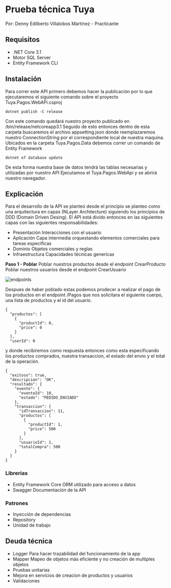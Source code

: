 ﻿# Prueba técnica Tuya
Por: Denny Edilberto Villalobos Martínez - Practicante
 
## Requisitos

 - .NET Core 3.1
 - Motor SQL Server 
 - Entity Framework CLI 

## Instalación
Para correr este API primero debemos hacer la publicación por lo que ejecutaremos el siguiente comando sobre el proyecto Tuya.Pagos.WebAPi.csproj

    dotnet publish -C release

Con este comando quedará nuestro proyecto publicado en /bin/release/netcoreapp3.1
Seguido de esto entonces dentro de esta carpeta buscaremos el archivo appsetting.json donde reemplazaremos nuestro ConnectionString por el correspondiente local de nuestra maquina.
Ubicados en la carpeta Tuya.Pagos.Data debemos correr un comando de Entity Framework 

    dotnet ef database update
    
De esta forma nuestra base de datos tendrá las tablas necesarias y utilizadas por nuestro API
Ejecutamos el Tuya.Pagos.WebApi y se abrirá nuestro navegador.

## Explicación

Para el desarrollo de la API se planteó desde el principio se planteo como una arquitectura en capas (NLayer Architecture) siguiendo los principios de DDD (Domain Driven Desing).
El API está divido entonces en las siguientes capas con las siguientes responsabilidades:

 - Presentación 
	 Interacciones con el usuario 
 - Aplicación
	 Capa intermedia orquestando elementos comerciales para tareas especificas
 - Dominio
	 Objetos comerciales y reglas 
 - Infraestructura
	 Capacidades técnicas genericas 

**Paso 1 - Poblar**
Poblar nuestros productos desde el endpoint CrearProducto
Poblar nuestros usuarios desde el endpoint CrearUsuario

![endpoints](https://i.ibb.co/cDM2K1L/Captura-de-Pantalla-2021-06-21-a-la-s-12-07-27-a-m.png)

Despues de haber poblado estas podemos prodecer a realizar el pago de los productos en el endpoint /Pagos
que nos solicitara el siguiente cuerpo, una lista de productos y el id del usuario.

```
{
  "productos": [
    {
      "productId": 0,
      "price": 0
    }
  ],
  "userId": 0
```
 y donde recibiremos como respuesta entonces como esta especificando los productos comprados, nuestra transaccion, el estado del envio y el total de la operación.


    {
      "exitoso": true,
      "descripcion": "OK",
      "resultado": {
        "evento": {
          "eventoId": 10,
          "estado": "PEDIDO_ENVIADO"
        },
        "transaccion": {
          "idTransaccion": 11,
          "productos": [
            {
              "productId": 1,
              "price": 500
            }
          ],
          "usuarioId": 1,
          "totalCompra": 500
        }
      }
    }


### Librerias

 - Entity Framework Core
	 ORM utilizado para acceso a datos
 - Swagger
	 Documentación de la API

### Patrones 
- Inyección de dependencias
- Repository
- Unidad de trabajo

## Deuda técnica

 - Logger
	 Para hacer trazabilidad del funcionamiento de la app
- Mapper
	Mapeo de objetos más eficiente y no creación de multiples objetos
- Pruebas unitarias 	
- Mejora en servicios de creacion de productos y usuarios
- Validaciones 

